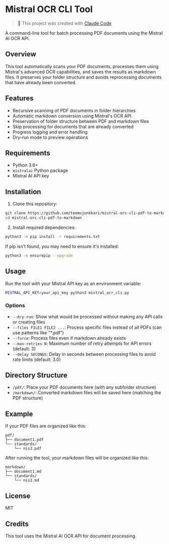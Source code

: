 # Mistral OCR CLI Tool

> 🤖 This project was created with [Claude Code](https://claude.ai/code)

A command-line tool for batch processing PDF documents using the Mistral AI OCR API.

## Overview

This tool automatically scans your PDF documents, processes them using Mistral's advanced OCR capabilities, and saves the results as markdown files. It preserves your folder structure and avoids reprocessing documents that have already been converted.

## Features

- Recursive scanning of PDF documents in folder hierarchies
- Automatic markdown conversion using Mistral's OCR API
- Preservation of folder structure between PDF and markdown files
- Skip processing for documents that are already converted
- Progress logging and error handling
- Dry-run mode to preview operations

## Requirements

- Python 3.6+
- `mistralai` Python package
- Mistral AI API key

## Installation

1. Clone this repository:

```bash
git clone https://github.com/teemujonkkari/mistral-orc-cli-pdf-to-markdown.git
cd mistral-orc-cli-pdf-to-markdown
```

2. Install required dependencies:

```bash
python3 -m pip install -r requirements.txt
```

If pip isn't found, you may need to ensure it's installed:

```bash
python3 -m ensurepip --upgrade
```

## Usage

Run the tool with your Mistral API key as an environment variable:

```bash
MISTRAL_API_KEY=your_api_key python3 mistral_ocr_cli.py
```

### Options

- `--dry-run`: Show what would be processed without making any API calls or creating files
- `--files FILE1 FILE2 ...`: Process specific files instead of all PDFs (can use patterns like "\*.pdf")
- `--force`: Process files even if markdown already exists
- `--max-retries N`: Maximum number of retry attempts for API errors (default: 3)
- `--delay SECONDS`: Delay in seconds between processing files to avoid rate limits (default: 3.0)

## Directory Structure

- `/pdf/`: Place your PDF documents here (with any subfolder structure)
- `/markdown/`: Converted markdown files will be saved here (matching the PDF structure)

## Example

If your PDF files are organized like this:

```
pdf/
├── document1.pdf
└── standards/
    └── nis2.pdf
```

After running the tool, your markdown files will be organized like this:

```
markdown/
├── document1.md
└── standards/
    └── nis2.md
```

## License

MIT

## Credits

This tool uses the Mistral AI OCR API for document processing.
